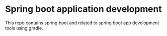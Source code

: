 # Spring boot application development 
This repo contains spring boot and related to spring boot app development tools using gradle.
